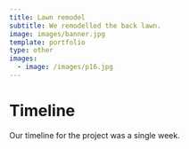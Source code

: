 ```yaml
---
title: Lawn remodel
subtitle: We remodelled the back lawn.
image: images/banner.jpg
template: portfolio
type: other
images:
  - image: /images/p16.jpg
---
```


# Timeline

Our timeline for the project was a single week.

